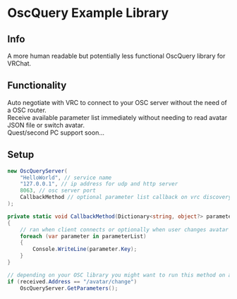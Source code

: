 # OscQuery Example Library

## Info

A more human readable but potentially less functional OscQuery library for VRChat.

## Functionality

Auto negotiate with VRC to connect to your OSC server without the need of a OSC router.
<br>
Receive available parameter list immediately without needing to read avatar JSON file or switch avatar.
<br>
Quest/second PC support soon...

## Setup

```c#
new OscQueryServer(
    "HelloWorld", // service name
    "127.0.0.1", // ip address for udp and http server
    8063, // osc server port
    CallbackMethod // optional parameter list callback on vrc discovery
);

private static void CallbackMethod(Dictionary<string, object?> parameterList)
{
    // ran when client connects or optionally when user changes avatar
    foreach (var parameter in parameterList)
    {
        Console.WriteLine(parameter.Key);
    }
}

// depending on your OSC library you might want to run this method on avatar change to update your list of available parameters
if (received.Address == "/avatar/change")
    OscQueryServer.GetParameters();

```
